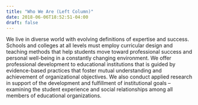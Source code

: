 ```yaml
---
title: "Who We Are (Left Column)"
date: 2018-06-06T18:52:51-04:00
draft: false
---
```


We live in diverse world with evolving definitions of expertise and success. Schools and colleges at all levels must employ curricular design and teaching methods that help students move toward professional success and personal well-being in a constantly changing environment. We offer professional development to educational institutions that is guided by evidence-based practices that foster mutual understanding and achievement of organizational objectives. We also conduct applied research in support of the development and fulfillment of institutional goals – examining the student experience and social relationships among all members of educational organizations.
